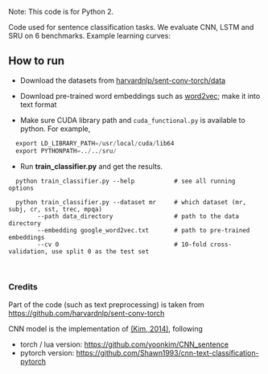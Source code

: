 Note: This code is for Python 2.

Code used for sentence classification tasks. We evaluate CNN, LSTM and SRU on 6 benchmarks. Example learning curves:

## How to run
  - Download the datasets from [harvardnlp/sent-conv-torch/data](https://github.com/harvardnlp/sent-conv-torch/tree/master/data)
  
  - Download pre-trained word embeddings such as [word2vec](https://code.google.com/p/word2vec/); make it into text format
  
  - Make sure CUDA library path and `cuda_functional.py` is available to python. For example,
  ```python
    export LD_LIBRARY_PATH=/usr/local/cuda/lib64
    export PYTHONPATH=../../sru/
  ```
  
  - Run **train_classifier.py** and get the results.
  ```
    python train_classifier.py --help           # see all running options
  
    python train_classifier.py --dataset mr     # which dataset (mr, subj, cr, sst, trec, mpqa) 
          --path data_directory                 # path to the data directory
          --embedding google_word2vec.txt       # path to pre-trained embeddings
          --cv 0                                # 10-fold cross-validation, use split 0 as the test set
  ```
  
  <br>
  
  ### Credits
  
  Part of the code (such as text preprocessing) is taken from https://github.com/harvardnlp/sent-conv-torch
  
  CNN model is the implementation of [(Kim, 2014)](http://arxiv.org/abs/1408.5882), following
   - torch / lua version: https://github.com/yoonkim/CNN_sentence
   - pytorch version: https://github.com/Shawn1993/cnn-text-classification-pytorch
  
  
  
